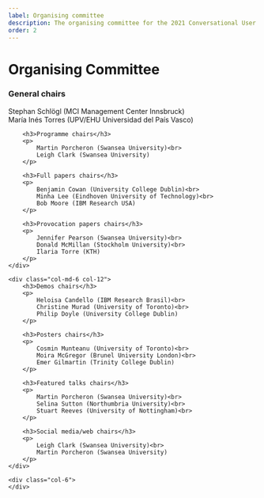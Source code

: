 ```yaml
---
label: Organising committee
description: The organising committee for the 2021 Conversational User Interfaces conference.
order: 2
---
```


# Organising Committee

<div class="row">
	<div class="col-md-6 col-12">
		<h3>General chairs</h3>
		<p>
			Stephan Schlögl (MCI Management Center Innsbruck)<br>
			María Inés Torres (UPV/EHU Universidad del País Vasco)
		</p>

		<h3>Programme chairs</h3>
		<p>
			Martin Porcheron (Swansea University)<br>
			Leigh Clark (Swansea University)
		</p>

		<h3>Full papers chairs</h3>
		<p>
			Benjamin Cowan (University College Dublin)<br>
			Minha Lee (Eindhoven University of Technology)<br>
			Bob Moore (IBM Research USA)
		</p>

		<h3>Provocation papers chairs</h3>
		<p>
			Jennifer Pearson (Swansea University)<br>
			Donald McMillan (Stockholm University)<br> 
			Ilaria Torre (KTH)
		</p>
	</div>

	<div class="col-md-6 col-12">
		<h3>Demos chairs</h3>
		<p>
			Heloisa Candello (IBM Research Brasil)<br>
			Christine Murad (University of Toronto)<br>
			Philip Doyle (University College Dublin)
		</p>
		
		<h3>Posters chairs</h3>
		<p>
			Cosmin Munteanu (University of Toronto)<br>
			Moira McGregor (Brunel University London)<br>
			Emer Gilmartin (Trinity College Dublin)
		</p>

		<h3>Featured talks chairs</h3>
		<p>
			Martin Porcheron (Swansea University)<br>
			Selina Sutton (Northumbria University)<br>
			Stuart Reeves (University of Nottingham)<br>
		</p>
		
		<h3>Social media/web chairs</h3>
		<p>
			Leigh Clark (Swansea University)<br>
			Martin Porcheron (Swansea University)
		</p>
	</div>

	<div class="col-6">
	</div>
</div>
